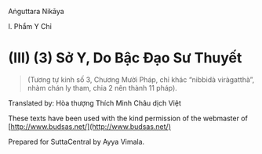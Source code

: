 Aṅguttara Nikāya

I. Phẩm Y Chỉ

# (III) (3) Sở Y, Do Bậc Ðạo Sư Thuyết

> (Tương tự kinh số 3, Chương Mười Pháp, chỉ khác “nibbidà viràgatthà”, nhàm chán ly tham, chia 2 nên thành 11 pháp).

Translated by: Hòa thượng Thích Minh Châu dịch Việt

These texts have been used with the kind permission of the webmaster of [http://www.budsas.net/](http://www.budsas.net/)

Prepared for SuttaCentral by Ayya Vimala.